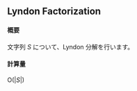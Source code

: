 ## Lyndon Factorization

#### 概要

文字列 $S$ について、Lyndon 分解を行います。

#### 計算量

$\mathrm{O}(\lvert S\lvert)$
